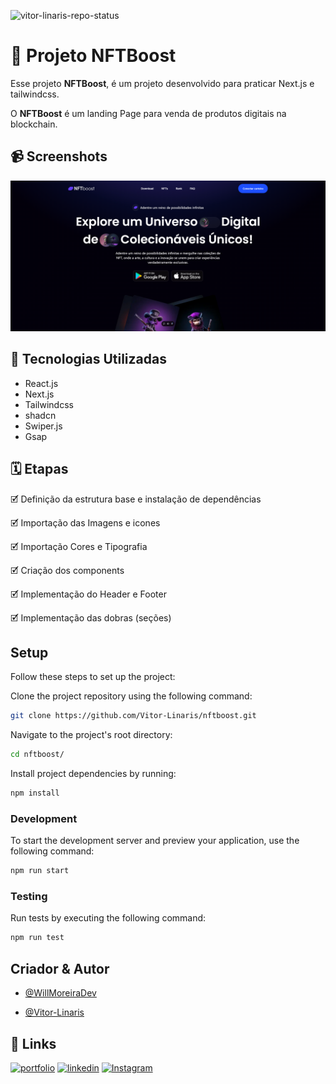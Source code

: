![vitor-linaris-repo-status](https://img.shields.io/badge/status-finished-lightgrey?style=for-the-badge&logo=headspace&logoColor=green&color=light)

# 🏦 Projeto NFTBoost

Esse projeto **NFTBoost**, é um projeto desenvolvido para praticar Next.js e
tailwindcss.

O **NFTBoost** é um landing Page para venda de produtos digitais na blockchain.

## 📹 Screenshots

![App Screenshot](./src/assets/nftboost.png)

## 🚀 Tecnologias Utilizadas

- React.js
- Next.js
- Tailwindcss
- shadcn
- Swiper.js
- Gsap

## 🗓️ Etapas

🗹 Definição da estrutura base e instalação de dependências

🗹 Importação das Imagens e icones

🗹 Importação Cores e Tipografia

🗹 Criação dos components

🗹 Implementação do Header e Footer

🗹 Implementação das dobras (seções)

## Setup

Follow these steps to set up the project:

Clone the project repository using the following command:

```sh
git clone https://github.com/Vitor-Linaris/nftboost.git
```

Navigate to the project's root directory:

```sh
cd nftboost/
```

Install project dependencies by running:

```sh
npm install
```

### Development

To start the development server and preview your application, use the following
command:

```sh
npm run start
```

### Testing

Run tests by executing the following command:

```sh
npm run test
```

## Criador & Autor

- [@WillMoreiraDev](https://www.linkedin.com/in/willmoreira/)

- [@Vitor-Linaris](https://www.linkedin.com/in/vitor-linaris-a33a95235/)

## 🔗 Links

[![portfolio](https://img.shields.io/badge/my_portfolio-000?style=for-the-badge&logo=ko-fi&logoColor=white)](https://linaris.vercel.app/)
[![linkedin](https://img.shields.io/badge/linkedin-0A66C2?style=for-the-badge&logo=linkedin&logoColor=white)](https://www.linkedin.com/in/vitor-linaris-a33a95235/)
[![Instagram](https://img.shields.io/badge/Instagram-E4405F?style=for-the-badge&logo=instagram&logoColor=white)](https://www.instagram.com/linaris.dev/)
